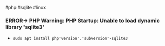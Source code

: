 #php #sqlite #linux 

### ERROR-> PHP Warning:  PHP Startup: Unable to load dynamic library 'sqlite3'

- `sudo apt install php'version'.'subversion'-sqlite3`